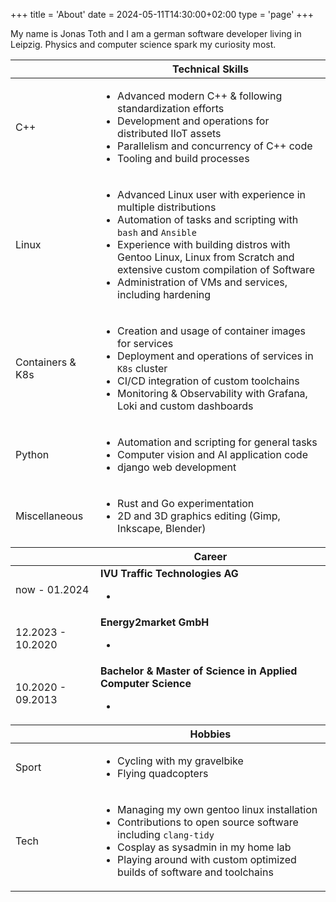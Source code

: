 +++
title = 'About'
date = 2024-05-11T14:30:00+02:00
type = 'page'
+++

My name is Jonas Toth and I am a german software developer living in Leipzig.
Physics and computer science spark my curiosity most.

<table>
    <thead>
    <tr>
        <th></th>
        <th>Technical Skills</th>
    </tr>
    </thead>
    <tbody>
    <tr>
        <td class="cv-entry"><span>C++</span></td>
        <td>
        <ul>
            <li>Advanced modern C++ & following standardization efforts</li>
            <li>Development and operations for distributed IIoT assets</li>
            <li>Parallelism and concurrency of C++ code</li>
            <li>Tooling and build processes</li>
        </ul>
        </td>
    </tr>
    <tr>
        <td class="cv-entry"><span>Linux</span></td>
        <td>
        <ul>
            <li>Advanced Linux user with experience in multiple distributions</li>
            <li>Automation of tasks and scripting with <code>bash</code> and <code>Ansible</code></li>
            <li>Experience with building distros with Gentoo Linux, Linux from Scratch and extensive custom compilation of Software</li>
            <li>Administration of VMs and services, including hardening</li>
        </ul>
        </td>
    </tr>
    <tr>
        <td class="cv-entry"><span>Containers & K8s</span></td>
        <td>
        <ul>
            <li>Creation and usage of container images for services</li>
            <li>Deployment and operations of services in <code>K8s</code> cluster</li>
            <li>CI/CD integration of custom toolchains</li>
            <li>Monitoring & Observability with Grafana, Loki and custom dashboards</li>
        </ul>
        </td>
    </tr>
    <tr>
        <td class="cv-entry"><span>Python</span></td>
        <td>
        <ul>
            <li>Automation and scripting for general tasks</li>
            <li>Computer vision and AI application code</li>
            <li>django web development</li>
        </ul>
        </td>
    </tr>
    <tr>
        <td class="cv-entry"><span>Miscellaneous</span></td>
        <td>
        <ul>
            <li>Rust and Go experimentation</li>
            <li>2D and 3D graphics editing (Gimp, Inkscape, Blender)</li>
        </ul>
        </td>
    </tr>
    </tbody>
    <thead>
    <tr>
        <th></th>
        <th>Career</th>
    </tr>
    </thead>
    <tbody>
    <tr>
        <td class="cv-entry"><span>now - 01.2024</span></td>
        <td>
            <b>IVU Traffic Technologies AG</b>
            <ul>
                <li></li>
            </ul>
        </td>
    </tr>
    <tr>
        <td class="cv-entry"><span>12.2023 - 10.2020</span></td>
        <td>
            <b>Energy2market GmbH</b>
            <ul>
                <li></li>
            </ul>
        </td>
    </tr>
    <tr>
        <td class="cv-entry"><span>10.2020 - 09.2013</span></td>
        <td>
            <b>Bachelor & Master of Science in Applied Computer Science</b>
            <ul>
                <li></li>
            </ul>
        </td>
    </tr>
    </tbody>
    <thead>
    <tr>
        <th></th>
        <th>Hobbies</th>
    </tr>
    </thead>
    <tbody>
    <tr>
        <td class="cv-entry"><span>Sport</span></td>
        <td>
        <ul>
            <li>Cycling with my gravelbike</li>
            <li>Flying quadcopters</li>
        </ul>
        </td>
    </tr>
    <tr>
        <td class="cv-entry"><span>Tech</span></td>
        <td>
        <ul>
            <li>Managing my own gentoo linux installation</li>
            <li>Contributions to open source software including <code>clang-tidy</code></li>
            <li>Cosplay as sysadmin in my home lab</li>
            <li>Playing around with custom optimized builds of software and toolchains</li>
        </ul>
        </td>
    </tr>
    </tbody>
</table>
